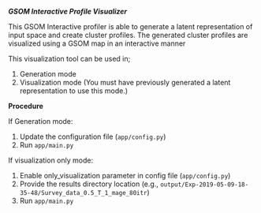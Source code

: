 **_GSOM Interactive Profile Visualizer_**

This GSOM Interactive profiler is able to generate a latent representation 
of input space and create cluster profiles. The generated cluster profiles 
are visualized using a GSOM map in an interactive manner

This visualization tool can be used in;
1. Generation mode 
2. Visualization mode (You must have previously generated a latent 
representation to use this mode.) 

**Procedure**
  
If Generation mode:
1. Update the configuration file (`app/config.py`)
2. Run `app/main.py`

If visualization only mode:
1. Enable only_visualization parameter in config file (`app/config.py`)
2. Provide the results directory location (e.g., `output/Exp-2019-05-09-18-35-48/Survey_data_0.5_T_1_mage_80itr`)
3. Run `app/main.py`
